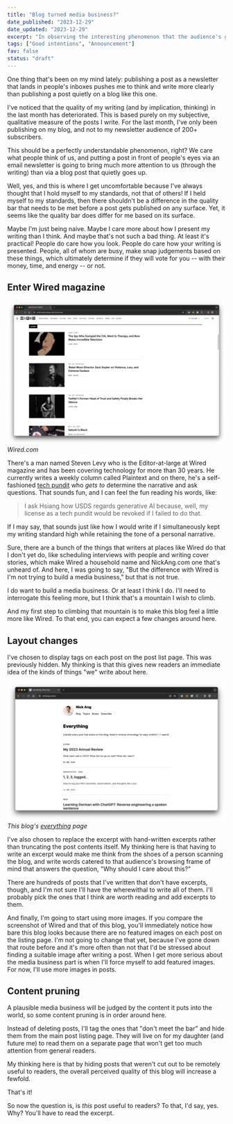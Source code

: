 ```yaml
---
title: "Blog turned media business?"
date_published: "2023-12-29"
date_updated: "2023-12-29"
excerpt: "In observing the interesting phenomenon that the audience's gaze elevates my writing standards, I'm making some changes to mirror Steven Levy's narrative work at Wired. Today, I'm starting to evolve this blog to have that professional-personal vibe."
tags: ["Good intentions", "Announcement"]
fav: false
status: "draft"
---
```


One thing that's been on my mind lately: publishing a post as a newsletter that lands in people's inboxes pushes me to think and write more clearly than publishing a post quietly on a blog like this one.

I've noticed that the quality of my writing (and by implication, thinking) in the last month has deteriorated. This is based purely on my subjective, qualitative measure of the posts I write. For the last month, I've only been publishing on my blog, and not to my newsletter audience of 200+ subscribers.

This should be a perfectly understandable phenomenon, right? We care what people think of us, and putting a post in front of people's eyes via an email newsletter is going to bring much more attention to us (through the writing) than via a blog post that quietly goes up.

Well, yes, and this is where I get uncomfortable because I've always thought that I hold myself to my standards, not that of others! If I held myself to my standards, then there shouldn't be a difference in the quality bar that needs to be met before a post gets published on any surface. Yet, it seems like the quality bar does differ for me based on its surface.

Maybe I'm just being naive. Maybe I care more about how I present my writing than I think. And maybe that's not such a bad thing. At least it's practical! People do care how you look. People do care how your writing is presented. People, all of whom are busy, make snap judgements based on these things, which ultimately determine if they will vote for you -- with their money, time, and energy -- or not.

## Enter Wired magazine

![screenshot wired.com](images/wired.png)
_Wired.com_

There's a man named Steven Levy who is the Editor-at-large at Wired magazine and has been covering technology for more than 30 years. He currently writes a weekly column called Plaintext and on there, he's a self-fashioned [tech pundit](https://www.wired.com/story/plaintext-trump-squeezed-americas-geek-squad-biden-built-it-back-stronger/#:~:text=I%20ask%20Hsiang%20how%20USDS%20regards%20generative%20AI%20because%2C%20well%2C%20my%20license%20as%20a%20tech%20pundit%20would%20be%20revoked%20if%20I%20failed%20to%20do%20that.) who _gets to_ determine the narrative and ask questions. That sounds fun, and I can feel the fun reading his words, like:

> I ask Hsiang how USDS regards generative AI because, well, my license as a tech pundit would be revoked if I failed to do that.

If I may say, that sounds just like how I would write if I simultaneously kept my writing standard high while retaining the tone of a personal narrative.

Sure, there are a bunch of the things that writers at places like Wired do that I don't yet do, like scheduling interviews with people and writing cover stories, which make Wired a household name and NickAng.com one that's unheard of. And here, I was going to say, "But the difference with Wired is I'm not trying to build a media business," but that is not true.

I do want to build a media business. Or at least I think I do. I'll need to interrogate this feeling more, but I think that's a mountain I wish to climb.

And my first step to climbing that mountain is to make this blog feel a little more like Wired. To that end, you can expect a few changes around here.

## Layout changes

I've chosen to display tags on each post on the post list page. This was previously hidden. My thinking is that this gives new readers an immediate idea of the kinds of things "we" write about here.

![screenshot of blog listing page on nickang.com/e](images/new.png)
_This blog's [everything](/e) page_

I've also chosen to replace the excerpt with hand-written excerpts rather than truncating the post contents itself. My thinking here is that having to write an excerpt would make me think from the shoes of a person scanning the blog, and write words catered to that audience's browsing frame of mind that answers the question, "Why should I care about this?"

There are hundreds of posts that I've written that don't have excerpts, though, and I'm not sure I'll have the wherewithal to write all of them. I'll probably pick the ones that I think are worth reading and add excerpts to them.

And finally, I'm going to start using more images. If you compare the screenshot of Wired and that of this blog, you'll immediately notice how bare this blog looks because there are no featured images on each post on the listing page. I'm not going to change that yet, because I've gone down that route before and it's more often than not that I'd be stressed about finding a suitable image after writing a post. When I get more serious about the media business part is when I'll force myself to add featured images. For now, I'll use more images in posts.

## Content pruning

A plausible media business will be judged by the content it puts into the world, so some content pruning is in order around here.

Instead of deleting posts, I'll tag the ones that "don't meet the bar" and hide them from the main post listing page. They will live on for my daughter (and future me) to read them on a separate page that won't get too much attention from general readers.

My thinking here is that by hiding posts that weren't cut out to be remotely useful to readers, the overall perceived quality of this blog will increase a fewfold.

That's it!

So now the question is, is _this_ post useful to readers? To that, I'd say, yes. Why? You'll have to read the excerpt.
